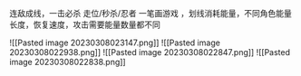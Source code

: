 连敌成线，一击必杀 走位/秒杀/忍者
一笔画游戏 ，划线消耗能量，不同角色能量长度，恢复速度，攻击需要能量数量都不同


![[Pasted image 20230308023147.png]]
![[Pasted image 20230308022938.png]]
![[Pasted image 20230308022847.png]]
![[Pasted image 20230308022838.png]]